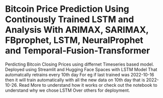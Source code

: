 # Bitcoin Price Prediction Using Continously Trained LSTM and Analysis With ARIMAX, SARIMAX, FBprophet, LSTM, NeuralProphet and Temporal-Fusion-Transformer
Perdicting Bitcoin Closing Prices using differnet Timeseries based model. Deployed using Streamlit and Hugging Face Spaces with LSTM Model That automatcally retrains every 10th day For eg if last trained was 2022-10-16 then it will train automatically with all the new data on 10th day that is 2022-10-26. Read More to understand how it works or check out the notebook to understand why we chose LSTM Over others for deployment.

